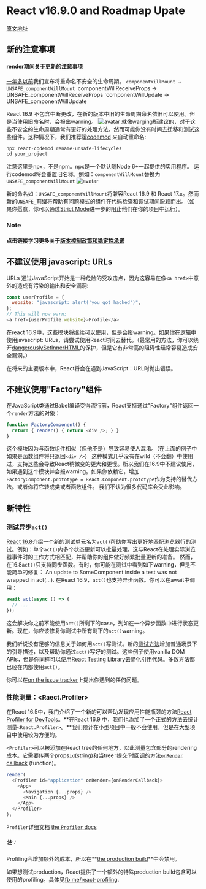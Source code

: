 # React v16.9.0 and Roadmap Upate
[原文地址](https://reactjs.org/blog/2019/08/08/react-v16.9.0.html	"原文地址")

## 新的注意事项

#### render期间关于更新的注意事项
[一年多以前]( https://reactjs.org/blog/2018/03/27/update-on-async-rendering.html	"Update on Async Rendering")我们宣布将重命名不安全的生命周期。
`componentWillMount → UNSAFE_componentWillMount
`componentWillReceiveProps → UNSAFE_componentWillReceiveProps
`componentWillUpdate → UNSAFE_componentWillUpdate

React  16.9 不包含中断更改，在新的版本中旧的生命周期命名依旧可以使用。但是当使用旧命名时，会报出warning。
![avatar](https://i.imgur.com/sngxSML.png)
就像warging所建议的，对于这些不安全的生命周期通常有更好的处理方法。然而可能你没有时间去迁移和测试这些组件。这种情况下，我们推荐运[codemod](https://medium.com/@cpojer/effective-javascript-codemods-5a6686bb46fb "Effective JavaScript Codemods") 来自动重命名:

``` javascript
npx react-codemod rename-unsafe-lifecycles
cd your_project
```
注意这里是npx，不是npm。npx是一个默认随Node 6+一起提供的实用程序。
运行codemod将会重置旧名称。例如：`componentWillMount`替换为`UNSAFE_componentWillMount`
![avatar](https://i.imgur.com/Heyvcyi.gif)

新的命名如：`UNSAFE_componentWillMount`将兼容React 16.9 和 React 17.x。然而新的`UNSAFE_`前缀将帮助有问题模式的组件在代码检查和调试期间脱颖而出。（如果你愿意，你可以通过[Strict Mode](https://reactjs.org/docs/strict-mode.html "Strict Mode" )进一步的阻止他们在你的项目中运行）。

### Note
#### 点击链接学习更多关于[版本控制政策和稳定性承诺](https://reactjs.org/docs/faq-versioning.html#commitment-to-stability)

## 不建议使用 javascript: URLs
URLs 通过JavaScript开始是一种危险的受攻击点，因为这容易在像`<a href>`中意外的造成有污染的输出和安全漏洞:
``` javascript
const userProfile = {
  website: "javascript: alert('you got hacked')",
};
// This will now warn:
<a href={userProfile.website}>Profile</a>
```
在react 16.9中，这些模块将继续可以使用，但是会报warning。如果你在逻辑中使用javascript: URLs，请尝试使用React时间去替代。（最常用的方法，你可以绕开[dangerouslySetInnerHTML](https://reactjs.org/docs/dom-elements.html#dangerouslysetinnerhtml)的保护，但是它有非常高的阻碍性经常容易造成安全漏洞。）

在将来的主要版本中，React将会在遇到JavaScript：URL时抛出错误。

## 不建议使用"Factory"组件
在JavaScript类通过Babel编译变得流行前，React支持通过"Factory"组件返回一个`render`方法的对象：
``` javascript
function FactoryComponent() {
  return { render() { return <div />; } }
}
```
这个模块因为与函数组件相似（但他不是）导致容易使人混淆。（在上面的例子中如果是函数组件将只返回`<div />`）
这种模式几乎没有在wild（不会翻）中使用过，支持这些会导致React稍微变的更大和更慢。所以我们在16.9中不建议使用，如果遇到这个模块并会报warning。如果你依赖它，增加`FactoryComponent.prototype = React.Component.prototype`作为支持的替代方法。或者你将它转成类或者函数组件。
我们不认为很多代码库会受此影响。

## 新特性
### 测试异步`act()`
[React 16.8](https://reactjs.org/blog/2019/02/06/react-v16.8.0.html)介绍一个新的测试单元名为`act()`帮助你写出更好地匹配浏览器行的测试。例如：单个`act()`内多个状态更新可以批量处理。这与React在处理实际浏览器事件时的工作方式相匹配，并帮助你的组件做好频繁批量更新的准备。
然而，在16.8`act()`只支持同步函数。有时，你可能在测试中看到如下warning，但是不能简单的修复：
An update to SomeComponent inside a test was not wrapped in act(...).
在React 16.9，`act()`也支持异步函数。你可以在await中调用：
``` javascript
await act(async () => {
  // ...
});
```
这会解决你之前不能使用`act()`所剩下的case，列如在一个异步函数中进行状态更新。现在，你应该修复你测试中所有剩下的`act()`warning。

我们听说没有足够的信息关于如何用`act()`写测试。新的[测试方法](https://reactjs.org/docs/testing-recipes.html)增加普通场景下的引导描述，以及帮助你通过`act()`写好的测试。这些例子使用vanilla DOM APIs，但是你同样可以使用[React Testing Library](https://testing-library.com/docs/react-testing-library/intro)去简化引用代码。多数方法都已经在内部使用`act()`。

你可以在[on the issue tracker](https://github.com/facebook/react/issues)上提出你遇到的任何问题。

### 性能测量：<Raect.Profiler>

在React 16.5中，我门介绍了一个新的可以帮助发现应用性能瓶颈的方法[React Profiler for DevTools](https://reactjs.org/blog/2018/09/10/introducing-the-react-profiler.html)。**在React 16.9 中，我们也添加了一个正式的方法去统计测量`<React.Profiler>`。**我们预计在小型项目中一般不会使用，但是在大型项目中使用较为方便的。

`<Profiler>`可以被添加在React tree的任何地方，以此测量包含部分的rendering成本。它需要传两个props`id`(string)和当tree ‘提交’时回调的方法[`onRender` callback](https://reactjs.org/docs/profiler.html#onrender-callback) (function)。

``` javascript
render(
  <Profiler id="application" onRender={onRenderCallback}>
    <App>
      <Navigation {...props} />
      <Main {...props} />
    </App>
  </Profiler>
);
```

`Profiler`详细文档 [the `Profiler` docs](https://reactjs.org/docs/profiler.html)

##### 注：

Profiling会增加额外的成本，所以在**[the production build](https://reactjs.org/docs/optimizing-performance.html#use-the-production-build)**中会禁用。

如果想测试production，React提供了一个额外的特殊production build包含可以使用的profiling。具体见[fb.me/react-profiling](https://fb.me/react-profiling).













